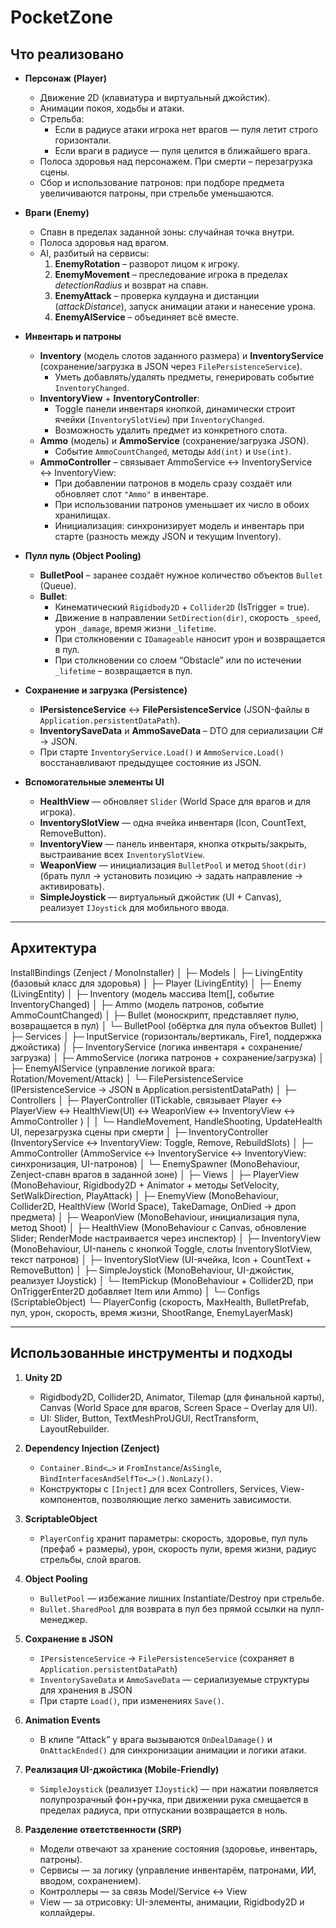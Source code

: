 # PocketZone

## Что реализовано

- **Персонаж (Player)**
  - Движение 2D (клавиатура и виртуальный джойстик).
  - Анимации покоя, ходьбы и атаки.
  - Стрельба:
    - Если в радиусе атаки игрока нет врагов — пуля летит строго горизонтали.
    - Если враги в радиусе — пуля целится в ближайшего врага.
  - Полоса здоровья над персонажем. При смерти – перезагрузка сцены.
  - Сбор и использование патронов: при подборе предмета увеличиваются патроны, при стрельбе уменьшаются.

- **Враги (Enemy)**
  - Спавн в пределах заданной зоны: случайная точка внутри.
  - Полоса здоровья над врагом.
  - AI, разбитый на сервисы:
    1. **EnemyRotation** – разворот лицом к игроку.
    2. **EnemyMovement** – преследование игрока в пределах _detectionRadius_ и возврат на спавн.
    3. **EnemyAttack** – проверка кулдауна и дистанции (_attackDistance_), запуск анимации атаки и нанесение урона.
    4. **EnemyAIService** – объединяет всё вместе.

- **Инвентарь и патроны**
  - **Inventory** (модель слотов заданного размера) и **InventoryService** (сохранение/загрузка в JSON через `FilePersistenceService`).
    - Уметь добавлять/удалять предметы, генерировать событие `InventoryChanged`.
  - **InventoryView** + **InventoryController**:
    - Toggle панели инвентаря кнопкой, динамически строит ячейки (`InventorySlotView`) при `InventoryChanged`.
    - Возможность удалить предмет из конкретного слота.
  - **Ammo** (модель) и **AmmoService** (сохранение/загрузка JSON).
    - Событие `AmmoCountChanged`, методы `Add(int)` и `Use(int)`.
  - **AmmoController** – связывает AmmoService ↔ InventoryService ↔ InventoryView:
    - При добавлении патронов в модель сразу создаёт или обновляет слот `"Ammo"` в инвентаре.
    - При использовании патронов уменьшает их число в обоих хранилищах.
    - Инициализация: синхронизирует модель и инвентарь при старте (разность между JSON и текущим Inventory).

- **Пулл пуль (Object Pooling)**
  - **BulletPool** – заранее создаёт нужное количество объектов `Bullet` (Queue).
  - **Bullet**:
    - Кинематический `Rigidbody2D` + `Collider2D` (IsTrigger = true).
    - Движение в направлении `SetDirection(dir)`, скорость `_speed`, урон `_damage`, время жизни `_lifetime`.
    - При столкновении с `IDamageable` наносит урон и возвращается в пул.
    - При столкновении со слоем “Obstacle” или по истечении `_lifetime` – возвращается в пул.

- **Сохранение и загрузка (Persistence)**
  - **IPersistenceService** ↔ **FilePersistenceService** (JSON-файлы в `Application.persistentDataPath`).
  - **InventorySaveData** и **AmmoSaveData** – DTO для сериализации C# → JSON.
  - При старте `InventoryService.Load()` и `AmmoService.Load()` восстанавливают предыдущее состояние из JSON.

- **Вспомогательные элементы UI**
  - **HealthView** — обновляет `Slider` (World Space для врагов и для игрока).
  - **InventorySlotView** — одна ячейка инвентаря (Icon, CountText, RemoveButton).
  - **InventoryView** — панель инвентаря, кнопка открыть/закрыть, выстраивание всех `InventorySlotView`.
  - **WeaponView** — инициализация `BulletPool` и метод `Shoot(dir)` (брать пулл → установить позицию → задать направление → активировать).
  - **SimpleJoystick** — виртуальный джойстик (UI + Canvas), реализует `IJoystick` для мобильного ввода.

---

## Архитектура

InstallBindings (Zenject / MonoInstaller)
│
├─ Models
│ ├─ LivingEntity (базовый класс для здоровья)
│ ├─ Player (LivingEntity)
│ ├─ Enemy (LivingEntity)
│ ├─ Inventory (модель массива Item[], событие InventoryChanged)
│ ├─ Ammo (модель патронов, событие AmmoCountChanged)
│ ├─ Bullet (моноскрипт, представляет пулю, возвращается в пул)
│ └─ BulletPool (обёртка для пула объектов Bullet)
│
├─ Services
│ ├─ InputService (горизонталь/вертикаль, Fire1, поддержка джойстика)
│ ├─ InventoryService (логика инвентаря + сохранение/загрузка)
│ ├─ AmmoService (логика патронов + сохранение/загрузка)
│ ├─ EnemyAIService (управление логикой врага: Rotation/Movement/Attack)
│ └─ FilePersistenceService (IPersistenceService → JSON в Application.persistentDataPath)
│
├─ Controllers
│ ├─ PlayerController (ITickable, связывает Player ↔ PlayerView ↔ HealthView(UI) ↔ WeaponView ↔ InventoryView ↔ AmmoController )
│ │ └─ HandleMovement, HandleShooting, UpdateHealth UI, перезагрузка сцены при смерти
│ ├─ InventoryController (InventoryService ↔ InventoryView: Toggle, Remove, RebuildSlots)
│ ├─ AmmoController (AmmoService ↔ InventoryService ↔ InventoryView: синхронизация, UI-патронов)
│ └─ EnemySpawner (MonoBehaviour, Zenject-спавн врагов в заданной зоне)
│
├─ Views
│ ├─ PlayerView (MonoBehaviour, Rigidbody2D + Animator + методы SetVelocity, SetWalkDirection, PlayAttack)
│ ├─ EnemyView (MonoBehaviour, Collider2D, HealthView (World Space), TakeDamage, OnDied → дроп предмета)
│ ├─ WeaponView (MonoBehaviour, инициализация пула, метод Shoot)
│ ├─ HealthView (MonoBehaviour с Canvas, обновление Slider; RenderMode настраивается через инспектор)
│ ├─ InventoryView (MonoBehaviour, UI-панель с кнопкой Toggle, слоты InventorySlotView, текст патронов)
│ ├─ InventorySlotView (UI-ячейка, Icon + CountText + RemoveButton)
│ ├─ SimpleJoystick (MonoBehaviour, UI-джойстик, реализует IJoystick)
│ └─ ItemPickup (MonoBehaviour + Collider2D, при OnTriggerEnter2D добавляет Item или Ammo)
│
└─ Configs (ScriptableObject)
└─ PlayerConfig (скорость, MaxHealth, BulletPrefab, пул, урон, скорость, время жизни, ShootRange, EnemyLayerMask)

---

## Использованные инструменты и подходы

1. **Unity 2D**  
   - Rigidbody2D, Collider2D, Animator, Tilemap (для финальной карты), Canvas (World Space для врагов, Screen Space – Overlay для UI).
   - UI: Slider, Button, TextMeshProUGUI, RectTransform, LayoutRebuilder.

2. **Dependency Injection (Zenject)**  
   - `Container.Bind<…>` и `FromInstance`/`AsSingle`, `BindInterfacesAndSelfTo<…>().NonLazy()`.  
   - Конструкторы с `[Inject]` для всех Controllers, Services, View-компонентов, позволяющие легко заменить зависимости.

3. **ScriptableObject**  
   - `PlayerConfig` хранит параметры: скорость, здоровье, пул пуль (префаб + размеры), урон, скорость пули, время жизни, радиус стрельбы, слой врагов.  

4. **Object Pooling**  
   - `BulletPool` — избежание лишних Instantiate/Destroy при стрельбе.
   - `Bullet.SharedPool` для возврата в пул без прямой ссылки на пулл-менеджер.

5. **Сохранение в JSON**  
   - `IPersistenceService` → `FilePersistenceService` (сохраняет в `Application.persistentDataPath`)  
   - `InventorySaveData` и `AmmoSaveData` — сериализуемые структуры для хранения в JSON  
   - При старте `Load()`, при изменениях `Save()`.

6. **Animation Events**  
   - В клипе “Attack” у врага вызываются `OnDealDamage()` и `OnAttackEnded()` для синхронизации анимации и логики атаки.

7. **Реализация UI-джойстика (Mobile-Friendly)**  
   - `SimpleJoystick` (реализует `IJoystick`) — при нажатии появляется полупрозрачный фон+ручка, при движении рука смещается в пределах радиуса, при отпускании возвращается в ноль.

8. **Разделение ответственности (SRP)**  
   - Модели отвечают за хранение состояния (здоровье, инвентарь, патроны).  
   - Сервисы — за логику (управление инвентарём, патронами, ИИ, вводом, сохранением).  
   - Контроллеры — за связь Model/Service ↔ View  
   - View — за отрисовку: UI-элементы, анимации, Rigidbody2D и коллайдеры.
